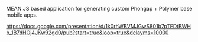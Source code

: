 MEAN.JS based application for generating custom Phongap + Polymer base mobile apps.

https://docs.google.com/presentation/d/1k0rhWBVMJGwS801b7pTFDtBWHb_1B7dHOj4JKw92gd0/pub?start=true&loop=true&delayms=10000

